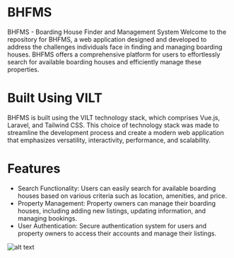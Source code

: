 # BHFMS
BHFMS - Boarding House Finder and Management System
Welcome to the repository for BHFMS, a web application designed and developed to address the challenges individuals face in finding and managing boarding houses. BHFMS offers a comprehensive platform for users to effortlessly search for available boarding houses and efficiently manage these properties.

# Built Using VILT
BHFMS is built using the VILT technology stack, which comprises Vue.js, Laravel, and Tailwind CSS. This choice of technology stack was made to streamline the development process and create a modern web application that emphasizes versatility, interactivity, performance, and scalability.

# Features
- Search Functionality: Users can easily search for available boarding houses based on various criteria such as location, amenities, and price.
- Property Management: Property owners can manage their boarding houses, including adding new listings, updating information, and managing bookings.
- User Authentication: Secure authentication system for users and property owners to access their accounts and manage their listings.


![alt text](http://url/to/img.png)
